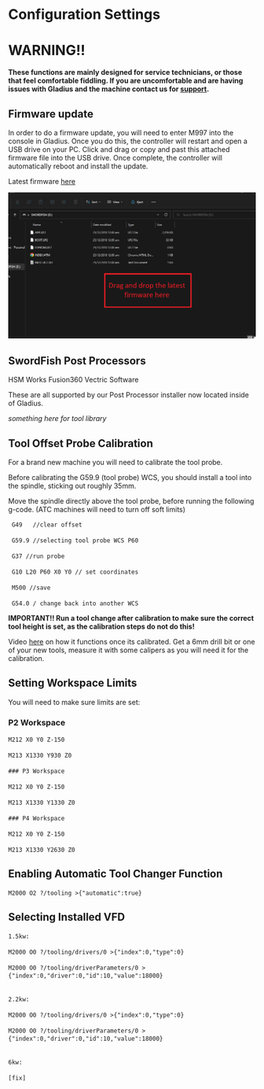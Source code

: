 # Configuration Settings

# WARNING!!
**These functions are mainly designed for service technicians, or those that feel comfortable fiddling. If you are uncomfortable and are having issues with Gladius and the machine contact us for [support]().**

## Firmware update
In order to do a firmware update, you will need to enter M997 into the console in Gladius. Once you do this, the controller will restart and open a USB drive on your PC. Click and drag or copy and past this attached firmware file into the USB drive. Once complete, the controller will automatically reboot and install the update.

Latest firmware [here](https://github.com/Zealandia-Systems/Swordfish/releases)

![image](images/Firmware.png)

## SwordFish Post Processors
HSM Works Fusion360 Vectric Software

These are all supported by our Post Processor installer now located inside of Gladius.

*something here for tool library*

## Tool Offset Probe Calibration
For a brand new machine you will need to calibrate the tool probe.

Before calibrating the G59.9 (tool probe) WCS, you should install a tool into the spindle, sticking out roughly 35mm.

Move the spindle directly above the tool probe, before running the following g-code. (ATC machines will need to turn off soft limits)

     G49   //clear offset

     G59.9 //selecting tool probe WCS P60

     G37 //run probe

     G10 L20 P60 X0 Y0 // set coordinates

     M500 //save 
  
     G54.0 / change back into another WCS

**IMPORTANT!! Run a tool change after calibration to make sure the correct tool height is set, as the calibration steps do not do this!**

 Video [here](https://youtu.be/LnDZ8_u_FLo) on how it functions once its calibrated. Get a 6mm drill bit or one of your new tools, measure it with some calipers as you will need it for the calibration. 

 ## Setting Workspace Limits
 You will need to make sure limits are set:
 ### P2 Workspace

    M212 X0 Y0 Z-150

    M213 X1330 Y930 Z0

    ### P3 Workspace

    M212 X0 Y0 Z-150

    M213 X1330 Y1330 Z0

    ### P4 Workspace

    M212 X0 Y0 Z-150

    M213 X1330 Y2630 Z0

## Enabling Automatic Tool Changer Function
    M2000 O2 ?/tooling >{"automatic":true}

## Selecting Installed VFD
    1.5kw:

    M2000 O0 ?/tooling/drivers/0 >{"index":0,"type":0}

    M2000 O0 ?/tooling/driverParameters/0 >{"index":0,"driver":0,"id":10,"value":18000}


    2.2kw:

    M2000 O0 ?/tooling/drivers/0 >{"index":0,"type":0}

    M2000 O0 ?/tooling/driverParameters/0 >{"index":0,"driver":0,"id":10,"value":18000}


    6kw:

    [fix]
